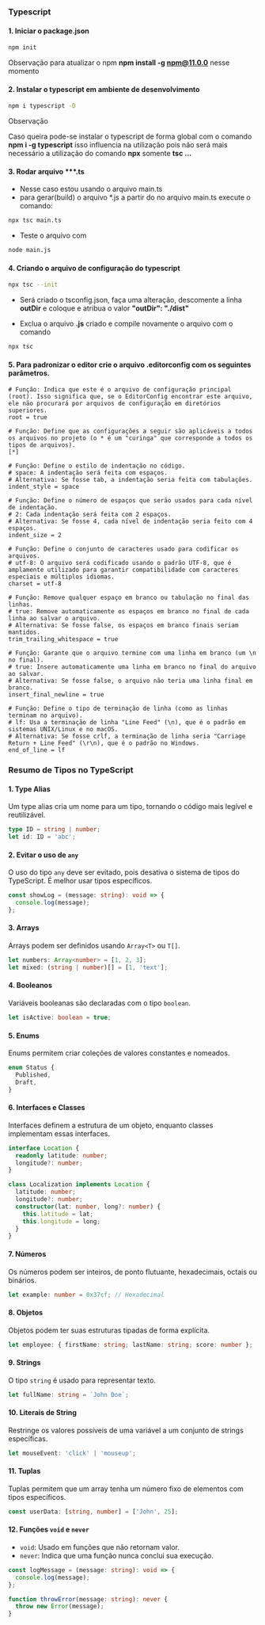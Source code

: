 ### Typescript

#### 1. Iniciar o package.json

```bash
npm init
```
Observação para atualizar o npm **npm install -g npm@11.0.0** nesse momento

#### 2. Instalar o typescript em ambiente de desenvolvimento
```bash
npm i typescript -D
```
Observação

Caso queira pode-se instalar o typescript de forma global com o comando **npm i -g typescript** isso influencia na utilização
pois não será mais necessário a utilização do comando **npx** somente **tsc ...**

#### 3. Rodar arquivo ***.ts
- Nesse caso estou usando o arquivo main.ts
- para gerar(build) o arquivo *.js a partir do no arquivo main.ts execute o comando:
```bash
npx tsc main.ts
```
- Teste o arquivo com
```bash
node main.js
```
#### 4. Criando o arquivo de configuração do typescript
```bash
npx tsc --init
```
- Será criado o tsconfig.json, faça uma alteração, descomente a linha **outDir** e coloque e atribua o valor **"outDir": "./dist"**

- Exclua o arquivo **.js** criado e compile novamente o arquivo com o comando
```bash
npx tsc
```
#### 5. Para padronizar o editor crie o arquivo **.editorconfig** com os seguintes parâmetros.
```
# Função: Indica que este é o arquivo de configuração principal (root). Isso significa que, se o EditorConfig encontrar este arquivo, ele não procurará por arquivos de configuração em diretórios superiores.
root = true

# Função: Define que as configurações a seguir são aplicáveis a todos os arquivos no projeto (o * é um "curinga" que corresponde a todos os tipos de arquivos).
[*]

# Função: Define o estilo de indentação no código.
# space: A indentação será feita com espaços.
# Alternativa: Se fosse tab, a indentação seria feita com tabulações.
indent_style = space

# Função: Define o número de espaços que serão usados para cada nível de indentação.
# 2: Cada indentação será feita com 2 espaços.
# Alternativa: Se fosse 4, cada nível de indentação seria feito com 4 espaços.
indent_size = 2

# Função: Define o conjunto de caracteres usado para codificar os arquivos.
# utf-8: O arquivo será codificado usando o padrão UTF-8, que é amplamente utilizado para garantir compatibilidade com caracteres especiais e múltiplos idiomas.
charset = utf-8

# Função: Remove qualquer espaço em branco ou tabulação no final das linhas.
# true: Remove automaticamente os espaços em branco no final de cada linha ao salvar o arquivo.
# Alternativa: Se fosse false, os espaços em branco finais seriam mantidos.
trim_trailing_whitespace = true

# Função: Garante que o arquivo termine com uma linha em branco (um \n no final).
# true: Insere automaticamente uma linha em branco no final do arquivo ao salvar.
# Alternativa: Se fosse false, o arquivo não teria uma linha final em branco.
insert_final_newline = true

# Função: Define o tipo de terminação de linha (como as linhas terminam no arquivo).
# lf: Usa a terminação de linha "Line Feed" (\n), que é o padrão em sistemas UNIX/Linux e no macOS.
# Alternativa: Se fosse crlf, a terminação de linha seria "Carriage Return + Line Feed" (\r\n), que é o padrão no Windows.
end_of_line = lf
```
### Resumo de Tipos no TypeScript

#### 1. **Type Alias**
Um type alias cria um nome para um tipo, tornando o código mais legível e reutilizável.

```typescript
type ID = string | number;
let id: ID = 'abc';
```

#### 2. **Evitar o uso de `any`**
O uso do tipo `any` deve ser evitado, pois desativa o sistema de tipos do TypeScript. É melhor usar tipos específicos.

```typescript
const showLog = (message: string): void => {
  console.log(message);
};
```

#### 3. **Arrays**
Arrays podem ser definidos usando `Array<T>` ou `T[]`.

```typescript
let numbers: Array<number> = [1, 2, 3];
let mixed: (string | number)[] = [1, 'text'];
```

#### 4. **Booleanos**
Variáveis booleanas são declaradas com o tipo `boolean`.

```typescript
let isActive: boolean = true;
```

#### 5. **Enums**
Enums permitem criar coleções de valores constantes e nomeados.

```typescript
enum Status {
  Published,
  Draft,
}
```

#### 6. **Interfaces e Classes**
Interfaces definem a estrutura de um objeto, enquanto classes implementam essas interfaces.

```typescript
interface Location {
  readonly latitude: number;
  longitude?: number;
}

class Localization implements Location {
  latitude: number;
  longitude?: number;
  constructor(lat: number, long?: number) {
    this.latitude = lat;
    this.longitude = long;
  }
}
```

#### 7. **Números**
Os números podem ser inteiros, de ponto flutuante, hexadecimais, octais ou binários.

```typescript
let example: number = 0x37cf; // Hexadecimal
```

#### 8. **Objetos**
Objetos podem ter suas estruturas tipadas de forma explícita.

```typescript
let employee: { firstName: string; lastName: string; score: number };
```

#### 9. **Strings**
O tipo `string` é usado para representar texto.

```typescript
let fullName: string = `John Doe`;
```

#### 10. **Literais de String**
Restringe os valores possíveis de uma variável a um conjunto de strings específicas.

```typescript
let mouseEvent: 'click' | 'mouseup';
```

#### 11. **Tuplas**
Tuplas permitem que um array tenha um número fixo de elementos com tipos específicos.

```typescript
const userData: [string, number] = ['John', 25];
```

#### 12. **Funções `void` e `never`**
- `void`: Usado em funções que não retornam valor.
- `never`: Indica que uma função nunca conclui sua execução.

```typescript
const logMessage = (message: string): void => {
  console.log(message);
};

function throwError(message: string): never {
  throw new Error(message);
}
```

